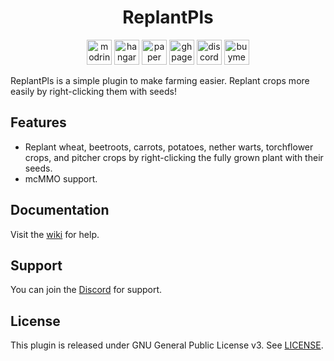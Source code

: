 <h1 align="center">ReplantPls</h1>

<p align="center">
	<a href="https://modrinth.com/plugin/ReplantPls"><img alt="modrinth" height="40" src="https://cdn.jsdelivr.net/npm/@intergrav/devins-badges@3/assets/compact/available/modrinth_vector.svg"></a>
	<a href="https://hangar.papermc.io/hyperdefined/ReplantPls"><img alt="hangar" height="40" src="https://cdn.jsdelivr.net/npm/@intergrav/devins-badges@3/assets/compact/available/hangar_vector.svg"></a>
	<a href="https://papermc.io"><img alt="paper" height="40" src="https://cdn.jsdelivr.net/npm/@intergrav/devins-badges@3/assets/compact/supported/paper_vector.svg"></a>
	<a href="https://github.com/hyperdefined/ReplantPls/wiki"><img alt="ghpages" height="40" src="https://cdn.jsdelivr.net/npm/@intergrav/devins-badges@3/assets/compact/documentation/ghpages_vector.svg"></a>
	<a href="https://discord.gg/rJuQXVcJz8"><img alt="discord-singular" height="40" src="https://cdn.jsdelivr.net/npm/@intergrav/devins-badges@3/assets/compact/social/discord-singular_vector.svg"></a>
	<a href="https://buymeacoffee.com/hyperdefined"><img alt="buymeacoffee-singular" height="40" src="https://cdn.jsdelivr.net/npm/@intergrav/devins-badges@3/assets/compact/donate/buymeacoffee-singular_vector.svg"></a>
</p>

ReplantPls is a simple plugin to make farming easier. Replant crops more easily by right-clicking them with seeds!

## Features
* Replant wheat, beetroots, carrots, potatoes, nether warts, torchflower crops, and pitcher crops by right-clicking the fully grown plant with their seeds.
* mcMMO support.

## Documentation
Visit the [wiki](https://github.com/hyperdefined/ReplantPls/wiki) for help.

## Support
You can join the [Discord](https://discord.gg/rJuQXVcJz8) for support.

## License
This plugin is released under GNU General Public License v3. See [LICENSE](https://github.com/hyperdefined/ReplantPls/blob/master/LICENSE).